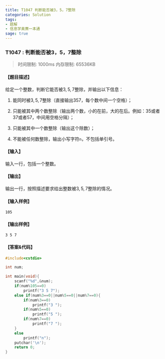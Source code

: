 ```yaml
---
title: T1047 判断能否被3，5，7整除
categories: Solution
tags:
- 题解
- 信息学奥赛一本通
sage: true
---
```


### T1047 : 判断能否被3，5，7整除

> 时间限制: $1000 \text{ms}$ 内存限制: $65536 \text{KB}$

<!-- more -->

#### 【题目描述】

给定一个整数，判断它能否被$3,5,7$整除，并输出以下信息：

1. 能同时被$3,5,7$整除（直接输出$3 5 7$，每个数中间一个空格）；

2. 只能被其中两个数整除（输出两个数，小的在前，大的在后。例如：$3 5$或者$3 7$或者$5 7$，中间用空格分隔）；

3. 只能被其中一个数整除（输出这个除数）；

4. 不能被任何数整除，输出小写字符`n`，不包括单引号。

#### 【输入】

输入一行，包括一个整数。

#### 【输出】

输出一行，按照描述要求给出整数被$3,5,7$整除的情况。

#### 【输入样例】

```
105
```

#### 【输出样例】

```
3 5 7
```

#### 【答案&代码】

```cpp
#include<cstdio>

int num;

int main(void){
    scanf("%d",&num);
    if(num%105==0)
        printf("3 5 7");
    else if(num%3==0||num%5==0||num%7==0){
        if(num%3==0)
            printf("3 ");
        if(num%5==0)
            printf("5 ");
        if(num%7==0)
            printf("7 ");
    }
    else
        printf("n");
    putchar('\n');
    return 0;
}
```

